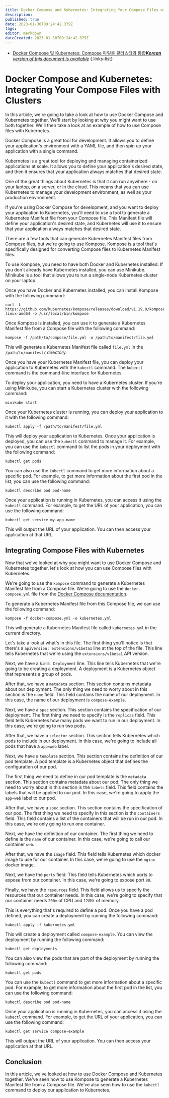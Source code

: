 ```yaml
---
title: Docker Compose and Kubernetes: Integrating Your Compose Files with Clusters
description: 
published: true
date: 2023-01-30T09:24:42.379Z
tags: 
editor: markdown
dateCreated: 2023-01-30T09:24:42.379Z
---
```


- [Docker Compose 및 Kubernetes: Compose 파일을 클러스터와 통합***Korean** version of this document is available*](/ko/Knowledge-base/Docker/docker-compose-and-kubernetes-integrating-your-compose-files-with-clusters)
{.links-list}



# Docker Compose and Kubernetes: Integrating Your Compose Files with Clusters

In this article, we're going to take a look at how to use Docker Compose and Kubernetes together. We'll start by looking at why you might want to use both together. We'll then take a look at an example of how to use Compose files with Kubernetes.

Docker Compose is a great tool for development. It allows you to define your application's environment with a YAML file, and then spin up your application with a single command.

Kubernetes is a great tool for deploying and managing containerized applications at scale. It allows you to define your application's desired state, and then it ensures that your application always matches that desired state.

One of the great things about Kubernetes is that it can run anywhere - on your laptop, on a server, or in the cloud. This means that you can use Kubernetes to manage your development environment, as well as your production environment.

If you're using Docker Compose for development, and you want to deploy your application to Kubernetes, you'll need to use a tool to generate a Kubernetes Manifest file from your Compose file. This Manifest file will define your application's desired state, and Kubernetes will use it to ensure that your application always matches that desired state.

There are a few tools that can generate Kubernetes Manifest files from Compose files, but we're going to use Kompose. Kompose is a tool that's specifically designed for converting Compose files to Kubernetes Manifest files.

To use Kompose, you need to have both Docker and Kubernetes installed. If you don't already have Kubernetes installed, you can use Minikube. Minikube is a tool that allows you to run a single-node Kubernetes cluster on your laptop.

Once you have Docker and Kubernetes installed, you can install Kompose with the following command:

```
curl -L https://github.com/kubernetes/kompose/releases/download/v1.19.0/kompose-linux-amd64 -o /usr/local/bin/kompose
```

Once Kompose is installed, you can use it to generate a Kubernetes Manifest file from a Compose file with the following command:

```
kompose -f /path/to/compose/file.yml -o /path/to/manifest/file.yml
```

This will generate a Kubernetes Manifest file called `file.yml` in the `/path/to/manifest/` directory.

Once you have your Kubernetes Manifest file, you can deploy your application to Kubernetes with the `kubectl` command. The `kubectl` command is the command-line interface for Kubernetes.

To deploy your application, you need to have a Kubernetes cluster. If you're using Minikube, you can start a Kubernetes cluster with the following command:

```
minikube start
```

Once your Kubernetes cluster is running, you can deploy your application to it with the following command:

```
kubectl apply -f /path/to/manifest/file.yml
```

This will deploy your application to Kubernetes. Once your application is deployed, you can use the `kubectl` command to manage it. For example, you can use the `kubectl` command to list the pods in your deployment with the following command:

```
kubectl get pods
```

You can also use the `kubectl` command to get more information about a specific pod. For example, to get more information about the first pod in the list, you can use the following command:

```
kubectl describe pod pod-name
```

Once your application is running in Kubernetes, you can access it using the `kubectl` command. For example, to get the URL of your application, you can use the following command:

```
kubectl get service my-app-name
```

This will output the URL of your application. You can then access your application at that URL.

## Integrating Compose Files with Kubernetes

Now that we've looked at why you might want to use Docker Compose and Kubernetes together, let's look at how you can use Compose files with Kubernetes.

We're going to use the `kompose` command to generate a Kubernetes Manifest file from a Compose file. We're going to use the `docker-compose.yml` file from the [Docker Compose documentation](https://docs.docker.com/compose/).

To generate a Kubernetes Manifest file from this Compose file, we can use the following command:

```
kompose -f docker-compose.yml -o kubernetes.yml
```

This will generate a Kubernetes Manifest file called `kubernetes.yml` in the current directory.

Let's take a look at what's in this file. The first thing you'll notice is that there's a `apiVersion: extensions/v1beta1` line at the top of the file. This line tells Kubernetes that we're using the `extensions/v1beta1` API version.

Next, we have a `kind: Deployment` line. This line tells Kubernetes that we're going to be creating a deployment. A deployment is a Kubernetes object that represents a group of pods.

After that, we have a `metadata` section. This section contains metadata about our deployment. The only thing we need to worry about in this section is the `name` field. This field contains the name of our deployment. In this case, the name of our deployment is `compose-example`.

Next, we have a `spec` section. This section contains the specification of our deployment. The first thing we need to specify is the `replicas` field. This field tells Kubernetes how many pods we want to run in our deployment. In this case, we're going to run two pods.

After that, we have a `selector` section. This section tells Kubernetes which pods to include in our deployment. In this case, we're going to include all pods that have a `app=web` label.

Next, we have a `template` section. This section contains the definition of our pod template. A pod template is a Kubernetes object that defines the configuration of our pod.

The first thing we need to define in our pod template is the `metadata` section. This section contains metadata about our pod. The only thing we need to worry about in this section is the `labels` field. This field contains the labels that will be applied to our pod. In this case, we're going to apply the `app=web` label to our pod.

After that, we have a `spec` section. This section contains the specification of our pod. The first thing we need to specify in this section is the `containers` field. This field contains a list of the containers that will be run in our pod. In this case, we're only going to run one container.

Next, we have the definition of our container. The first thing we need to define is the `name` of our container. In this case, we're going to call our container `web`.

After that, we have the `image` field. This field tells Kubernetes which docker image to use for our container. In this case, we're going to use the `nginx` docker image.

Next, we have the `ports` field. This field tells Kubernetes which ports to expose from our container. In this case, we're going to expose port `80`.

Finally, we have the `resources` field. This field allows us to specify the resources that our container needs. In this case, we're going to specify that our container needs `200m` of CPU and `128Mi` of memory.

This is everything that's required to define a pod. Once you have a pod defined, you can create a deployment by running the following command:

```
kubectl apply -f kubernetes.yml
```

This will create a deployment called `compose-example`. You can view the deployment by running the following command:

```
kubectl get deployments
```

You can also view the pods that are part of the deployment by running the following command:

```
kubectl get pods
```

You can use the `kubectl` command to get more information about a specific pod. For example, to get more information about the first pod in the list, you can use the following command:

```
kubectl describe pod pod-name
```

Once your application is running in Kubernetes, you can access it using the `kubectl` command. For example, to get the URL of your application, you can use the following command:

```
kubectl get service compose-example
```

This will output the URL of your application. You can then access your application at that URL.

## Conclusion

In this article, we've looked at how to use Docker Compose and Kubernetes together. We've seen how to use Kompose to generate a Kubernetes Manifest file from a Compose file. We've also seen how to use the `kubectl` command to deploy our application to Kubernetes.